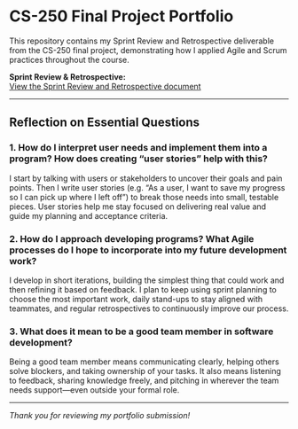 # CS-250 Final Project Portfolio

This repository contains my Sprint Review and Retrospective deliverable from the CS-250 final project, demonstrating how I applied Agile and Scrum practices throughout the course.

**Sprint Review & Retrospective:**  
[View the Sprint Review and Retrospective document](./[Sprint_Review_and_Retrospective.pdf](https://github.com/adjur/CS250-Sprint/blob/main/CS250%20Final%20Sprint%20Review.docx))

---

## Reflection on Essential Questions

### 1. How do I interpret user needs and implement them into a program? How does creating “user stories” help with this?  
I start by talking with users or stakeholders to uncover their goals and pain points. Then I write user stories (e.g. “As a user, I want to save my progress so I can pick up where I left off”) to break those needs into small, testable pieces. User stories help me stay focused on delivering real value and guide my planning and acceptance criteria.

### 2. How do I approach developing programs? What Agile processes do I hope to incorporate into my future development work?  
I develop in short iterations, building the simplest thing that could work and then refining it based on feedback. I plan to keep using sprint planning to choose the most important work, daily stand-ups to stay aligned with teammates, and regular retrospectives to continuously improve our process.

### 3. What does it mean to be a good team member in software development?  
Being a good team member means communicating clearly, helping others solve blockers, and taking ownership of your tasks. It also means listening to feedback, sharing knowledge freely, and pitching in wherever the team needs support—even outside your formal role.

---

*Thank you for reviewing my portfolio submission!*  
